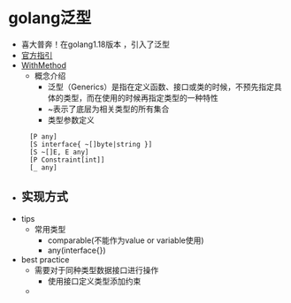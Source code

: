 # golang泛型

- 喜大普奔！在golang1.18版本 ，引入了泛型
- [官方指引](https://go.dev/doc/tutorial/generics)
- [WithMethod](https://tip.golang.org/ref/spec#IdentifierList)
  - 概念介绍
      - 泛型（Generics）是指在定义函数、接口或类的时候，不预先指定具体的类型，而在使用的时候再指定类型的一种特性
      - ~表示了底层为相关类型的所有集合 
      - 类型参数定义
  ```
    [P any]
    [S interface{ ~[]byte|string }]
    [S ~[]E, E any]
    [P Constraint[int]]
    [_ any]
  ```
- 实现方式
  - 
- tips
    - 常用类型
        - comparable(不能作为value or variable使用)
        - any(interface{})
- best practice
    - 需要对于同种类型数据接口进行操作
        - 使用接口定义类型添加约束
    -  
